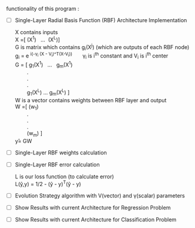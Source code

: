 functionality of this program :

 - [ ] Single-Layer Radial Basis Function (RBF) Architecture Implementation 
 
    X contains inputs <br/>
    X =[ (X<sup>1</sup>) &nbsp; ... &nbsp;(X<sup>L</sup>)]<br/>
    G is matrix which contains g<sub>i</sub>(X<sup>j</sup>) (which are outputs of each RBF node) <br/>
    g<sub>i</sub> = e <sup>i(-‫γ‬<sub>i</sub> (X - V<sub>i</sub>)^T(X-V<sub>i</sub>))</sup> &nbsp; &nbsp; &nbsp; ‫γ<sub>i</sub>‬ is i<sup>th</sup> constant and V<sub>i</sub> is i<sup>th</sup> center <br/>
    G = [ g<sub>1</sub>(X<sup>1</sup>) &nbsp; ... &nbsp; g<sub>m</sub>(X<sup>1</sup>)<br/>
        &nbsp; &nbsp; &nbsp; &nbsp; .<br/> 
        &nbsp; &nbsp; &nbsp; &nbsp; .<br/>
        &nbsp; &nbsp; &nbsp; &nbsp; .     
        &nbsp; &nbsp; &nbsp; &nbsp; g<sub>1</sub>(X<sup>L</sup>) ... g<sub>m</sub>(X<sup>L</sup>)  ]<br/>
    W is a vector contains weights between RBF layer and output <br/>
    W =[ (w<sub>1</sub>) <br/>
        &nbsp; &nbsp; &nbsp; &nbsp; .<br/> 
        &nbsp; &nbsp; &nbsp; &nbsp; .<br/>
        &nbsp; &nbsp; &nbsp; &nbsp; .  
        &nbsp; &nbsp; &nbsp; &nbsp; (w<sub>m</sub>) ]<br/>
    ‫̂y‬= GW <br/>
 - [ ] Single-Layer RBF weights calculation
 - [ ] Single-Layer RBF error calculation
 
    L is our loss function (to calculate error) <br/>
    ‫‪L(ŷ,y) = 1/2 - (ŷ - y)<sup>T</sup>(ŷ - y)
 - [ ] Evolution Strategy algorithm with V(vector) and ‫‫‫‫‫‫‫γ(scalar) parameters
 - [ ] Show Results with current Architecture for Regression Problem
 - [ ] Show Results with current Architecture for Classification Problem
